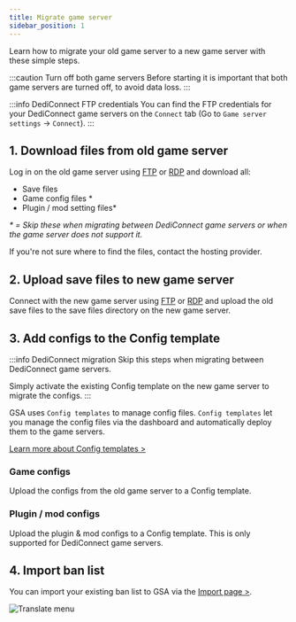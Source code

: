 ```yaml
---
title: Migrate game server
sidebar_position: 1
---
```


Learn how to migrate your old game server to a new game server with these simple steps.

:::caution Turn off both game servers
Before starting it is important that both game servers are turned off, to avoid data loss.
:::

:::info DediConnect FTP credentials
You can find the FTP credentials for your DediConnect game servers on the `Connect` tab (Go to `Game server settings` -> `Connect`).
:::

## 1. Download files from old game server
Log in on the old game server using [FTP](https://filezilla-project.org/download.php?type=client) or [RDP](https://www.microsoft.com/en-us/p/microsoft-remote-desktop/9wzdncrfj3ps?activetab=pivot:overviewtab) and download all:
- Save files
- Game config files *
- Plugin / mod setting files*

_\* = Skip these when migrating between DediConnect game servers or when the game server does not support it._

If you're not sure where to find the files, contact the hosting provider.



## 2. Upload save files to new game server

Connect with the new game server using [FTP](https://filezilla-project.org/download.php?type=client) or [RDP](https://www.microsoft.com/en-us/p/microsoft-remote-desktop/9wzdncrfj3ps?activetab=pivot:overviewtab) and upload the old save files to the save files directory on the new game server.


## 3. Add configs to the Config template

:::info DediConnect migration
Skip this steps when migrating between DediConnect game servers.

Simply activate the existing Config template on the new game server to migrate the configs.
:::

GSA uses `Config templates` to manage config files. `Config templates` let you manage the config files via the dashboard and automatically deploy them to the game servers.

[Learn more about Config templates >](#)

[//]: # (TODO add link to new config template)


### Game configs

Upload the configs from the old game server to a Config template.


### Plugin / mod configs
Upload the plugin & mod configs to a Config template. This is only supported for DediConnect game servers.

## 4. Import ban list
You can import your existing ban list to GSA via the [Import page >](https://dash.gameserverapp.com/configure/import).


![Translate menu](/img/getting_started/other/import_banlist.jpg)
